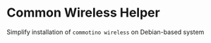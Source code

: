 Common Wireless Helper
======================

Simplify installation of `commotino wireless` on Debian-based system
